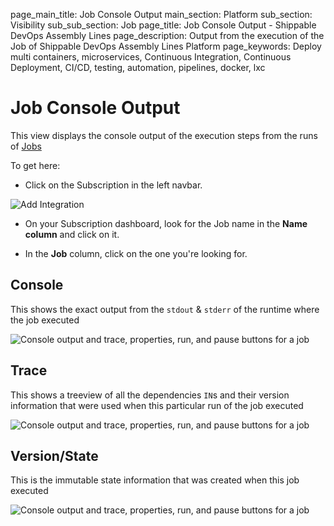 page_main_title: Job Console Output
main_section: Platform
sub_section: Visibility
sub_sub_section: Job
page_title: Job Console Output - Shippable DevOps Assembly Lines
page_description: Output from the execution of the Job of Shippable DevOps Assembly Lines Platform
page_keywords: Deploy multi containers, microservices, Continuous Integration, Continuous Deployment, CI/CD, testing, automation, pipelines, docker, lxc

# Job Console Output
This view displays the console output of the execution steps from the runs of [Jobs](/platform/workflow/job/overview)

To get here:

* Click on the Subscription in the left navbar.

<img src="/images/getting-started/account-settings.png" alt="Add Integration">

* On your Subscription dashboard, look for the Job name in the **Name column** and click on it.

* In the **Job** column, click on the one you're looking for.

## Console
This shows the exact output from the `stdout` & `stderr` of the runtime where the job executed

<img src="/images/platform/visibility/job-console-output.jpg" alt="Console output and trace, properties, run, and pause buttons for a job" style="vertical-align: middle;display: block;margin-left: auto;margin-right: auto;"/>

## Trace
This shows a treeview of all the dependencies `IN`s and their version information that were used when this particular run of the job executed

<img src="/images/platform/visibility/job-console-trace.jpg" alt="Console output and trace, properties, run, and pause buttons for a job" style="vertical-align: middle;display: block;margin-left: auto;margin-right: auto;"/>

## Version/State
This is the immutable state information that was created when this job executed

<img src="/images/platform/visibility/job-console-version.jpg" alt="Console output and trace, properties, run, and pause buttons for a job" style="vertical-align: middle;display: block;margin-left: auto;margin-right: auto;"/>
